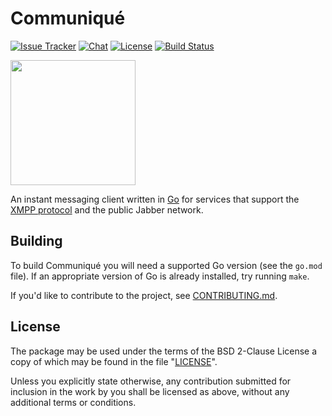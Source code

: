 # Communiqué

[![Issue Tracker][badge]](https://github.com/mellium/xmpp/issues)
[![Chat](https://inverse.chat/badge.svg?room=users@mellium.chat)](https://mellium.chat)
[![License](https://img.shields.io/badge/license-FreeBSD-blue.svg)](https://opensource.org/licenses/BSD-2-Clause)
[![Build Status](https://builds.sr.ht/~samwhited/communique-tui.svg)](https://builds.sr.ht/~samwhited/communique-tui?)

<a href="https://opencollective.com/mellium" alt="Donate on Open Collective"><img src="https://opencollective.com/mellium/donate/button@2x.png?color=blue" width="200"/></a>

An instant messaging client written in [Go] for services that support the [XMPP
protocol] and the public Jabber network.


## Building

To build Communiqué you will need a supported Go version (see the `go.mod`
file).
If an appropriate version of Go is already installed, try running `make`.

If you'd like to contribute to the project, see [CONTRIBUTING.md].


## License

The package may be used under the terms of the BSD 2-Clause License a copy of
which may be found in the file "[LICENSE]".

Unless you explicitly state otherwise, any contribution submitted for inclusion
in the work by you shall be licensed as above, without any additional terms or
conditions.

[XMPP protocol]: https://xmpp.org
[CONTRIBUTING.md]: https://mellium.im/docs/CONTRIBUTING
[badge]: https://img.shields.io/badge/style-mellium%2fxmpp-green.svg?longCache=true&style=popout-square&label=issues
[Go]: https://golang.org/
[LICENSE]: https://github.com/mellium/xmpp/blob/main/LICENSE
